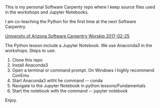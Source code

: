 This is my personal Software Carpenty repo where I keep source files used in the workshops and Jupyter Notebooks.

I am co-teaching the Python for the first time at the next Software Carpentry.

[University of Arizona Software Carpentry Worskip 2017-02-25](https://uhilgert.github.io/2017-02-25-CyVerse/)

The Python lesson include a Jupyter Notebook.  We use Anaconda3 in the workshops. Steps to use:

1. Clone this repo
2. Install Anaconda3
3. Open a terminal or command prompt.  On Windows I highly recommend ConEmu
4. Start Anaconda3 witht he command -- conda
5. Navigate to the Jupyter Notebook in python lessons/Fundamentals
6. Start the notebook with the command -- jupyter notebook

Enjoy.
